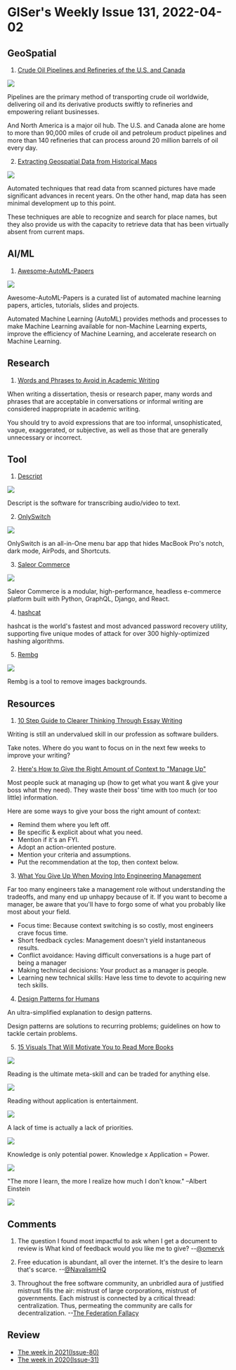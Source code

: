 # GISer's Weekly Issue 131, 2022-04-02

## GeoSpatial

1. [Crude Oil Pipelines and Refineries of the U.S. and Canada](https://www.visualcapitalist.com/interactive-map-crude-oil-pipelines-and-refineries-of-the-u-s-and-canada/)

![](https://www.visualcapitalist.com/wp-content/uploads/2022/03/CrudeOilPipelinesRefineries_shareable_1200px-400x240.jpg)

Pipelines are the primary method of transporting crude oil worldwide, delivering oil and its derivative products swiftly to refineries and empowering reliant businesses.

And North America is a major oil hub. The U.S. and Canada alone are home to more than 90,000 miles of crude oil and petroleum product pipelines and more than 140 refineries that can process around 20 million barrels of oil every day.

2. [Extracting Geospatial Data from Historical Maps](https://www.gislounge.com/extract-geospatial-data-maps/)

![](https://cdn.shortpixel.ai/spai/w_807+q_glossy+ret_img+to_webp/https://www.gislounge.com/wp-content/uploads/2022/03/geo-data-historical-map-cnn-model-ekim-2021.jpg)

Automated techniques that read data from scanned pictures have made significant advances in recent years. On the other hand, map data has seen minimal development up to this point.

These techniques are able to recognize and search for place names, but they also provide us with the capacity to retrieve data that has been virtually absent from current maps.

## AI/ML

1. [Awesome-AutoML-Papers](https://github.com/hibayesian/awesome-automl-papers)

![](https://github.com/hibayesian/awesome-automl-papers/raw/master/resources/procedure.jpg)

Awesome-AutoML-Papers is a curated list of automated machine learning papers, articles, tutorials, slides and projects.

Automated Machine Learning (AutoML) provides methods and processes to make Machine Learning available for non-Machine Learning experts, improve the efficiency of Machine Learning, and accelerate research on Machine Learning.

## Research

1. [Words and Phrases to Avoid in Academic Writing](https://www.scribbr.com/academic-writing/taboo-words/)

When writing a dissertation, thesis or research paper, many words and phrases that are acceptable in conversations or informal writing are considered inappropriate in academic writing.

You should try to avoid expressions that are too informal, unsophisticated, vague, exaggerated, or subjective, as well as those that are generally unnecessary or incorrect.

## Tool

1. [Descript](https://www.descript.com/)

![](https://help.descript.com/hc/article_attachments/4404856830605/import_file_longerfade.gif)

Descript is the software for transcribing audio/video to text.

2. [OnlySwitch](https://github.com/jacklandrin/OnlySwitch)

![](https://camo.githubusercontent.com/238b2e6add4282c57469b9f2a2112faf955e85c7128e8f91ee18c01975c9e3c4/68747470733a2f2f7777772e6a61636b6c616e6472696e2e636f6d2f77702d636f6e74656e742f75706c6f6164732f323032322f30312f6f6e6c795377697463685f31392e706e67)

OnlySwitch is an all-in-One menu bar app that hides MacBook Pro's notch, dark mode, AirPods, and Shortcuts.

3. [Saleor Commerce](https://github.com/saleor/saleor)

![](https://user-images.githubusercontent.com/249912/71523261-8a795880-28c8-11ea-98c0-6281ea37f412.png)

Saleor Commerce is a modular, high-performance, headless e-commerce platform built with Python, GraphQL, Django, and React.

4. [hashcat](https://github.com/hashcat/hashcat)

hashcat is the world's fastest and most advanced password recovery utility, supporting five unique modes of attack for over 300 highly-optimized hashing algorithms.

5. [Rembg](https://github.com/danielgatis/rembg)

![](https://raw.githubusercontent.com/danielgatis/rembg/master/examples/car-1.out.png)

Rembg is a tool to remove images backgrounds.

## Resources

1. [10 Step Guide to Clearer Thinking Through Essay Writing](https://softwareleadweekly.us6.list-manage.com/track/click?u=1a258e0fefbb23214c59c5a8d&id=87ab58a80c&e=b1367de9f9)

Writing is still an undervalued skill in our profession as software builders.

Take notes. Where do you want to focus on in the next few weeks to improve your writing?

2. [Here's How to Give the Right Amount of Context to "Manage Up"](https://softwareleadweekly.us6.list-manage.com/track/click?u=1a258e0fefbb23214c59c5a8d&id=79bfef01d2&e=b1367de9f9)

Most people suck at managing up (how to get what you want & give your boss what they need). They waste their boss' time with too much (or too little) information.

Here are some ways to give your boss the right amount of context:

- Remind them where you left off.
- Be specific & explicit about what you need.
- Mention if it's an FYI.
- Adopt an action-oriented posture.
- Mention your criteria and assumptions.
- Put the recommendation at the top, then context below.

3. [What You Give Up When Moving Into Engineering Management](https://stackoverflow.blog/2022/02/23/what-you-give-up-when-moving-into-engineering-management/)

Far too many engineers take a management role without understanding the tradeoffs, and many end up unhappy because of it. If you want to become a manager, be aware that you'll have to forgo some of what you probably like most about your field.

- Focus time: Because context switching is so costly, most engineers crave focus time.
- Short feedback cycles: Management doesn't yield instantaneous results.
- Conflict avoidance: Having difficult conversations is a huge part of being a manager
- Making technical decisions: Your product as a manager is people.
- Learning new technical skills: Have less time to devote to acquiring new tech skills.

4. [Design Patterns for Humans](https://roadmap.sh/guides/design-patterns-for-humans)

An ultra-simplified explanation to design patterns.

Design patterns are solutions to recurring problems; guidelines on how to tackle certain problems.

5. [15 Visuals That Will Motivate You to Read More Books](https://softwareleadweekly.us6.list-manage.com/track/click?u=1a258e0fefbb23214c59c5a8d&id=15b6964d40&e=b1367de9f9)

![](https://pbs.twimg.com/media/FO8OtVwWQA0Oany?format=jpg&name=small)

Reading is the ultimate meta-skill and can be traded for anything else.

![](https://pbs.twimg.com/media/FO8PZNmXsAQBbeD?format=jpg&name=small)

Reading without application is entertainment.

![](https://twitter.com/AlexAndBooks_/status/1508448050687234055/photo/1)

A lack of time is actually a lack of priorities.

![](https://pbs.twimg.com/media/FO8Qs_-XMAQRmRM?format=jpg&name=small)

Knowledge is only potential power. Knowledge x Application = Power.

![](https://twitter.com/AlexAndBooks_/status/1508448061198114816/photo/1)

"The more I learn, the more I realize how much I don't know." –Albert Einstein

![](https://pbs.twimg.com/media/FO8SeFcWQA0ognK?format=jpg&name=small)

## Comments

1. The question I found most impactful to ask when I get a document to review is What kind of feedback would you like me to give?
   --[@omervk](https://softwareleadweekly.us6.list-manage.com/track/click?u=1a258e0fefbb23214c59c5a8d&id=ea0f595f96&e=b1367de9f9)

2. Free education is abundant, all over the internet. It's the desire to learn that's scarce.
   --[@NavalismHQ](https://softwareleadweekly.us6.list-manage.com/track/click?u=1a258e0fefbb23214c59c5a8d&id=10877b46ea&e=b1367de9f9)

3. Throughout the free software community, an unbridled aura of justified mistrust fills the air: mistrust of large corporations, mistrust of governments. Each mistrust is connected by a critical thread: centralization. Thus, permeating the community are calls for decentralization.
   --[The Federation Fallacy](https://rosenzweig.io/blog/the-federation-fallacy.html)

## Review

- [The week in 2021(Issue-80)](https://github.com/lkcozy/weekly/blob/master/docs/2021/issue-80.md)
- [The week in 2020(Issue-31)](https://github.com/lkcozy/weekly/blob/master/docs/2020/issue-31.md)
